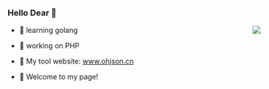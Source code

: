### Hello Dear 👋
<img align="right" src="https://github-readme-stats.vercel.app/api?username=Lysice&show_icons=true&icon_color=CE1D2D&text_color=718096&bg_color=00000000&hide_title=true&hide_border=true" />

- :orange_book: learning golang

- :hammer: working on PHP

- :ram: My tool website: www.ohjson.cn

- :meat_on_bone: Welcome to my page!
